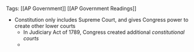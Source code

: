 Tags: [[AP Government]] [[AP Government Readings]]

- Constitution only includes Supreme Court, and gives Congress power to create other lower courts
	- In Judiciary Act of 1789, Congress created additional *constitutional courts*
	- 